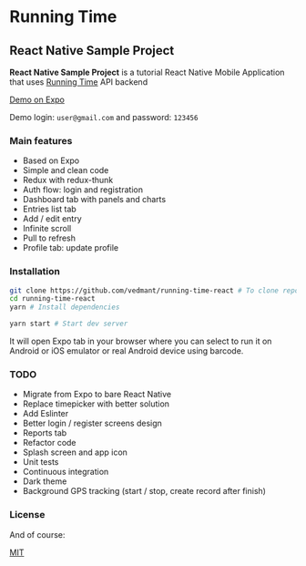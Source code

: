 # Running Time #

## React Native Sample Project ##

**React Native Sample Project** is a tutorial React Native Mobile Application that uses [Running Time](https://github.com/vedmant/running-time) API backend

[Demo on Expo](https://expo.io/@vedmant/running-time)

Demo login: `user@gmail.com` and password: `123456`

### Main features ###

* Based on Expo
* Simple and clean code
* Redux with redux-thunk
* Auth flow: login and registration
* Dashboard tab with panels and charts
* Entries list tab
* Add / edit entry
* Infinite scroll
* Pull to refresh
* Profile tab: update profile


### Installation ###

```bash
git clone https://github.com/vedmant/running-time-react # To clone repo
cd running-time-react
yarn # Install dependencies

yarn start # Start dev server
```

It will open Expo tab in your browser where you can select to run it on Android or iOS emulator or real Android device using barcode.

### TODO ###

- Migrate from Expo to bare React Native
- Replace timepicker with better solution
- Add Eslinter
- Better login / register screens design
- Reports tab
- Refactor code
- Splash screen and app icon
- Unit tests
- Continuous integration
- Dark theme
- Background GPS tracking (start / stop, create record after finish)

### License ###

And of course:

[MIT](LICENSE.md)
